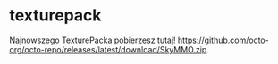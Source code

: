 # texturepack
Najnowszego TexturePacka pobierzesz tutaj!
https://github.com/octo-org/octo-repo/releases/latest/download/SkyMMO.zip.
